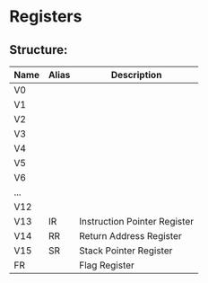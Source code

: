 # Registers

## Structure:

| Name | Alias | Description                  |
|------|-------|------------------------------|
| V0   |       |                              |
| V1   |       |                              |
| V2   |       |                              |
| V3   |       |                              |
| V4   |       |                              |
| V5   |       |                              |
| V6   |       |                              |
| ...  |       |                              |
| V12  |       |                              |
| V13  | IR    | Instruction Pointer Register |
| V14  | RR    | Return Address Register      |
| V15  | SR    | Stack Pointer Register       |
| FR   |       | Flag Register                |
